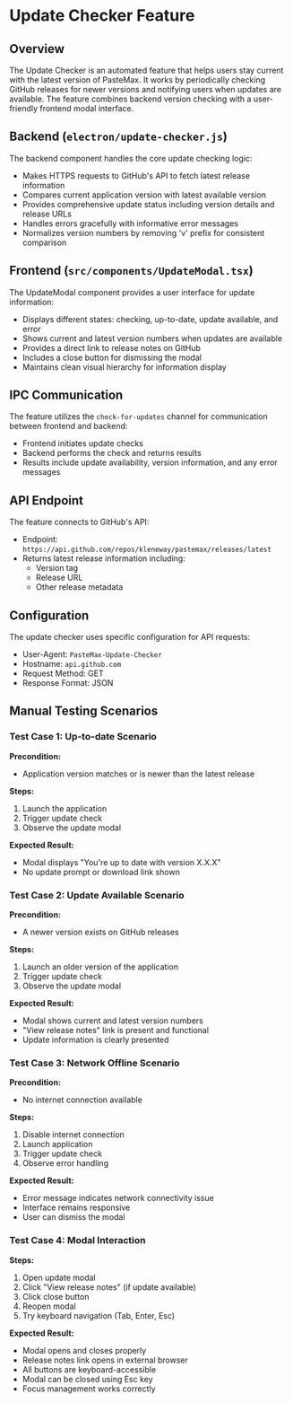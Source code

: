 # Update Checker Feature

## Overview

The Update Checker is an automated feature that helps users stay current with the latest version of PasteMax. It works by periodically checking GitHub releases for newer versions and notifying users when updates are available. The feature combines backend version checking with a user-friendly frontend modal interface.

## Backend (`electron/update-checker.js`)

The backend component handles the core update checking logic:

- Makes HTTPS requests to GitHub's API to fetch latest release information
- Compares current application version with latest available version
- Provides comprehensive update status including version details and release URLs
- Handles errors gracefully with informative error messages
- Normalizes version numbers by removing 'v' prefix for consistent comparison

## Frontend (`src/components/UpdateModal.tsx`)

The UpdateModal component provides a user interface for update information:

- Displays different states: checking, up-to-date, update available, and error
- Shows current and latest version numbers when updates are available
- Provides a direct link to release notes on GitHub
- Includes a close button for dismissing the modal
- Maintains clean visual hierarchy for information display

## IPC Communication

The feature utilizes the `check-for-updates` channel for communication between frontend and backend:

- Frontend initiates update checks
- Backend performs the check and returns results
- Results include update availability, version information, and any error messages

## API Endpoint

The feature connects to GitHub's API:

- Endpoint: `https://api.github.com/repos/kleneway/pastemax/releases/latest`
- Returns latest release information including:
  - Version tag
  - Release URL
  - Other release metadata

## Configuration

The update checker uses specific configuration for API requests:

- User-Agent: `PasteMax-Update-Checker`
- Hostname: `api.github.com`
- Request Method: GET
- Response Format: JSON

## Manual Testing Scenarios

### Test Case 1: Up-to-date Scenario

**Precondition:**

- Application version matches or is newer than the latest release

**Steps:**

1. Launch the application
2. Trigger update check
3. Observe the update modal

**Expected Result:**

- Modal displays "You're up to date with version X.X.X"
- No update prompt or download link shown

### Test Case 2: Update Available Scenario

**Precondition:**

- A newer version exists on GitHub releases

**Steps:**

1. Launch an older version of the application
2. Trigger update check
3. Observe the update modal

**Expected Result:**

- Modal shows current and latest version numbers
- "View release notes" link is present and functional
- Update information is clearly presented

### Test Case 3: Network Offline Scenario

**Precondition:**

- No internet connection available

**Steps:**

1. Disable internet connection
2. Launch application
3. Trigger update check
4. Observe error handling

**Expected Result:**

- Error message indicates network connectivity issue
- Interface remains responsive
- User can dismiss the modal

### Test Case 4: Modal Interaction

**Steps:**

1. Open update modal
2. Click "View release notes" (if update available)
3. Click close button
4. Reopen modal
5. Try keyboard navigation (Tab, Enter, Esc)

**Expected Result:**

- Modal opens and closes properly
- Release notes link opens in external browser
- All buttons are keyboard-accessible
- Modal can be closed using Esc key
- Focus management works correctly
